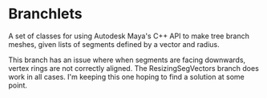 # Branchlets

A set of classes for using Autodesk Maya's C++ API to make tree branch meshes, given lists of segments defined by a vector and radius.

This branch has an issue where when segments are facing downwards, vertex rings are not correctly aligned.  The ResizingSegVectors branch
does work in all cases.  I'm keeping this one hoping to find a solution at some point.
